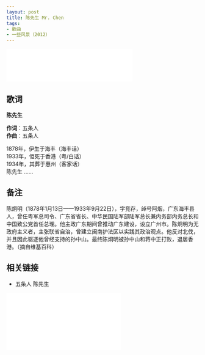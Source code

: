 ```yaml
---
layout: post
title: 陈先生 Mr. Chen
tags:
- 歌曲
- 一些风景（2012）
---
```


<iframe frameborder="no" border="0" marginwidth="0" marginheight="0" width=330 height=86 src="//music.163.com/outchain/player?type=2&id=28587859&auto=1&height=66"></iframe>

## 歌词

**陈先生**

**作词**：五条人  
**作曲**：五条人

1878年，伊生于海丰（海丰话）  
1933年，佢死于香港（粤/白话）  
1934年，其葬于惠州（客家话）  
陈先生 ……

## 备注

陈炯明（1878年1月13日——1933年9月22日），字竞存，绰号阿烟，广东海丰县人，曾任粤军总司令、广东省省长、中华民国陆军部陆军总长兼内务部内务总长和中国致公党首任总理。他主政广东期间曾推动广东建设，设立广州市。陈炯明为无政府主义者，主张联省自治，曾建立闽南护法区以实践其政治观点。他反对北伐，并且因此驱逐他曾经支持的孙中山。最终陈炯明被孙中山和蒋中正打败，退居香港。（摘自维基百科）

## 相关链接

- 五条人 陈先生

<div class="iframe-container">
<iframe class="responsive-iframe" src="//player.bilibili.com/player.html?aid=584043799&bvid=BV1Pt411Q7Bj&cid=217333644&page=1" frameborder="no" allowfullscreen="true"></iframe>
</div>
